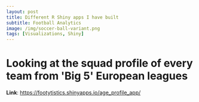 ```yaml
---
layout: post
title: Different R Shiny apps I have built
subtitle: Football Analytics
image: /img/soccer-ball-variant.png
tags: [Visualizations, Shiny]
---
```


# Looking at the squad profile of every team from 'Big 5' European leagues

**Link**: https://footytistics.shinyapps.io/age_profile_app/
